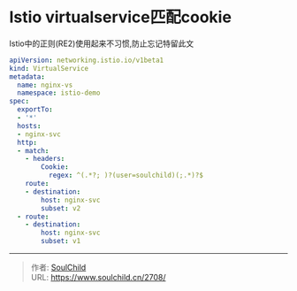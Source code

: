 # Istio virtualservice匹配cookie

<!--more-->
Istio中的正则(RE2)使用起来不习惯,防止忘记特留此文

```yaml
apiVersion: networking.istio.io/v1beta1
kind: VirtualService
metadata:
  name: nginx-vs
  namespace: istio-demo
spec:
  exportTo:
  - '*'
  hosts:
  - nginx-svc
  http:
  - match:
    - headers:
        Cookie:
          regex: ^(.*?; )?(user=soulchild)(;.*)?$
    route:
    - destination:
        host: nginx-svc
        subset: v2
  - route:
    - destination:
        host: nginx-svc
        subset: v1
```


---

> 作者: [SoulChild](https://www.soulchild.cn)  
> URL: https://www.soulchild.cn/2708/  

